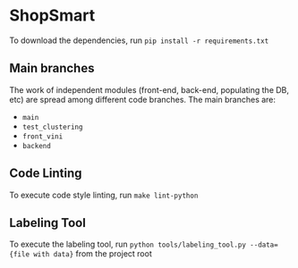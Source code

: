 # ShopSmart

To download the dependencies, run `pip install -r requirements.txt`

## Main branches

The work of independent modules (front-end, back-end, populating the DB, etc) are spread among different code branches. The main branches are:
* `main`
* `test_clustering`
* `front_vini`
* `backend`

## Code Linting
To execute code style linting, run `make lint-python`

## Labeling Tool
To execute the labeling tool, run `python tools/labeling_tool.py --data={file with data}` from the project root
